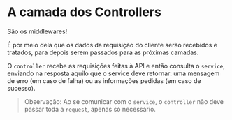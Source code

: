 # A camada dos Controllers
São os middlewares!

É por meio dela que os dados da requisição do cliente serão recebidos e tratados, para depois serem passados para as próximas camadas.

O `controller` recebe as requisições feitas à API e então consulta o `service`, enviando na resposta aquilo que o service deve retornar: uma mensagem de erro (em caso de falha) ou as informações pedidas (em caso de sucesso).

> Observação: Ao se comunicar com o `service`, o `controller` não deve passar toda a `request`, apenas só necessário.


